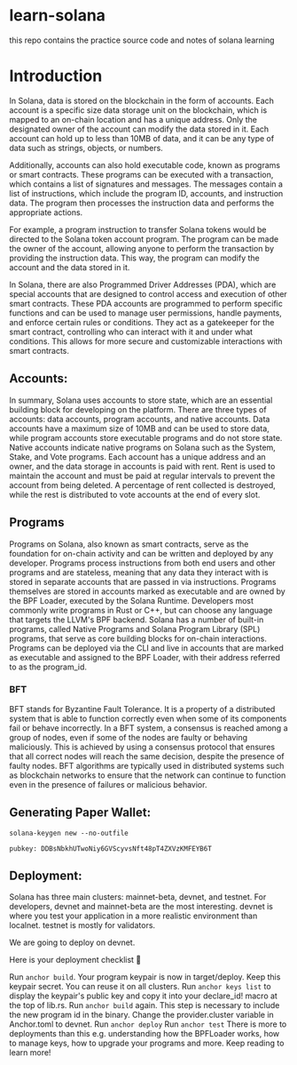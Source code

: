 # learn-solana
this repo contains the practice source code and notes of solana learning

# Introduction

In Solana, data is stored on the blockchain in the form of accounts. Each account is a specific size data storage unit on the blockchain, which is mapped to an on-chain location and has a unique address. Only the designated owner of the account can modify the data stored in it. Each account can hold up to less than 10MB of data, and it can be any type of data such as strings, objects, or numbers.

Additionally, accounts can also hold executable code, known as programs or smart contracts. These programs can be executed with a transaction, which contains a list of signatures and messages. The messages contain a list of instructions, which include the program ID, accounts, and instruction data. The program then processes the instruction data and performs the appropriate actions.

For example, a program instruction to transfer Solana tokens would be directed to the Solana token account program. The program can be made the owner of the account, allowing anyone to perform the transaction by providing the instruction data. This way, the program can modify the account and the data stored in it.

In Solana, there are also Programmed Driver Addresses (PDA), which are special accounts that are designed to control access and execution of other smart contracts. These PDA accounts are programmed to perform specific functions and can be used to manage user permissions, handle payments, and enforce certain rules or conditions. They act as a gatekeeper for the smart contract, controlling who can interact with it and under what conditions. This allows for more secure and customizable interactions with smart contracts.

## Accounts:

In summary, Solana uses accounts to store state, which are an essential building block for developing on the platform. There are three types of accounts: data accounts, program accounts, and native accounts. Data accounts have a maximum size of 10MB and can be used to store data, while program accounts store executable programs and do not store state. Native accounts indicate native programs on Solana such as the System, Stake, and Vote programs. Each account has a unique address and an owner, and the data storage in accounts is paid with rent. Rent is used to maintain the account and must be paid at regular intervals to prevent the account from being deleted. A percentage of rent collected is destroyed, while the rest is distributed to vote accounts at the end of every slot.

## Programs

Programs on Solana, also known as smart contracts, serve as the foundation for on-chain activity and can be written and deployed by any developer. Programs process instructions from both end users and other programs and are stateless, meaning that any data they interact with is stored in separate accounts that are passed in via instructions. Programs themselves are stored in accounts marked as executable and are owned by the BPF Loader, executed by the Solana Runtime. Developers most commonly write programs in Rust or C++, but can choose any language that targets the LLVM's BPF backend. Solana has a number of built-in programs, called Native Programs and Solana Program Library (SPL) programs, that serve as core building blocks for on-chain interactions. Programs can be deployed via the CLI and live in accounts that are marked as executable and assigned to the BPF Loader, with their address referred to as the program_id.

### BFT

BFT stands for Byzantine Fault Tolerance. It is a property of a distributed system that is able to function correctly even when some of its components fail or behave incorrectly. In a BFT system, a consensus is reached among a group of nodes, even if some of the nodes are faulty or behaving maliciously. This is achieved by using a consensus protocol that ensures that all correct nodes will reach the same decision, despite the presence of faulty nodes. BFT algorithms are typically used in distributed systems such as blockchain networks to ensure that the network can continue to function even in the presence of failures or malicious behavior.

## Generating Paper Wallet:

```
solana-keygen new --no-outfile
```

```
pubkey: DDBsNbkhUTwoNiy6GVScyvsNft48pT4ZXVzKMFEYB6T

```

## Deployment:

Solana has three main clusters: mainnet-beta, devnet, and testnet. For developers, devnet and mainnet-beta are the most interesting. devnet is where you test your application in a more realistic environment than localnet. testnet is mostly for validators.

We are going to deploy on devnet.

Here is your deployment checklist 🚀

Run `anchor build`. Your program keypair is now in target/deploy. Keep this keypair secret. You can reuse it on all clusters.
Run `anchor keys list` to display the keypair's public key and copy it into your declare_id! macro at the top of lib.rs.
Run `anchor build` again. This step is necessary to include the new program id in the binary.
Change the provider.cluster variable in Anchor.toml to devnet.
Run `anchor deploy`
Run `anchor test`
There is more to deployments than this e.g. understanding how the BPFLoader works, how to manage keys, how to upgrade your programs and more. Keep reading to learn more!



<!-- TODO: Add Essentials of Anchor Book -->
<!-- TODO: Add TODO App Anchor Code -->
<!-- TODO: Testing of TODO App -->
<!-- TODO: Testing of Blog App -->
<!-- TODO: MultiSig Wallet App -->
<!-- TODO: Intermediate of Anchor Book -->
<!-- TODO: Vault Program in Anchor -->
<!-- TODO: Vault Program using nft in Anchor -->
<!-- TODO: COmbine Vault Program with multisig in Anchor -->
<!-- TODO: Understand the architecture of the light protocol -->

<!-- TODO: How to get the program id > what it is? -->








